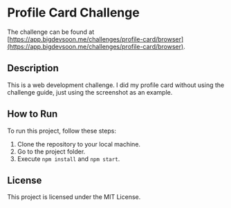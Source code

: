 # Profile Card Challenge

The challenge can be found at [https://app.bigdevsoon.me/challenges/profile-card/browser](https://app.bigdevsoon.me/challenges/profile-card/browser).

## Description

This is a web development challenge. I did my profile card without using the challenge guide, just using the screenshot as an example.

## How to Run

To run this project, follow these steps:

1. Clone the repository to your local machine.
2. Go to the project folder.
3. Execute `npm install` and `npm start`.

## License

This project is licensed under the MIT License.
